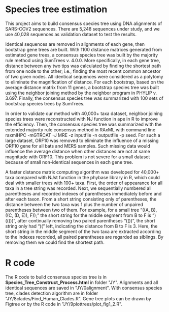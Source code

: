 # Species tree estimation

This project aims to build consensus species tree using DNA alignments of SARS-COV2 sequences. There are 5,248 sequences under study, and we use 40,028 sequences as validation dataset to test the results.

Identical sequences are removed in alignments of each gene, then bootstrap gene trees are built. With 1100 distance matrices generated from estimated gene trees, a consensus species tree was built by the majority rule method using SumTrees v. 4.0.0. More specifically, in each gene tree, distance between any two tips was calculated by finding the shortest path from one node to the other; i.e., finding the most recent common ancestor of two given nodes. All identical sequences were considered as a polytomy to eliminate the magnification of distance. For each bootstrap, based on the average distance matrix from 11 genes, a bootstrap species tree was built using the neighbor joining method by the neighbor program in PHYLIP v. 3.697. Finally, the consensus species tree was summarized with 100 sets of bootstrap species trees by SumTrees.

In order to validate our method with 40,000+ taxa dataset, neighbor joining species trees were reconstructed with NJ function in ape in R to improve the efficiency. Then, the consensus species tree was summarized with the extended majority rule consensus method in RAxML with command line raxmlHPC -mGTRCAT -J MRE -z inputfile -n outputfile -p seed. For such a large dataset, ORF10 was removed to eliminate the influence of a missing ORF10 gene for all bats and MERS samples. Such missing data would influence the average distance when other distances are not at same magnitude with ORF10. This problem is not severe for a small dataset because of small non-identical sequences in each gene tree.

A faster distance matrix computing algorithm was developed for 40,000+ taxa compared with NJst function in the phybase library in R, which could deal with smaller trees with 100+ taxa. First, the order of appearance for all taxa in a tree string was recorded. Next, we sequentially numbered all parentheses and recorded indexes of parentheses immediately before and after each taxon. From a short string consisting only of parentheses, the distance between the two taxa was 1 plus the number of unpaired parentheses between two of them. For example, for a small tree “((A, B), ((C, (D, E)), F));” the short string for the middle segment from B to F is “)((())”, after continually removing two paired parentheses “(())”, the short string only had “)(” left, indicating the distance from B to F is 3. Here, the short string in the middle segment of the two taxa are extracted according to the indexes recorded, all paired parentheses are regarded as siblings. By removing them we could find the shortest path.

# R code

The R code to build consensus species tree is in  **Species_Tree_Construct_Process.html** in folder "JY". Alignments and all identical sequences are saved in "JY/0alignment". With consensus species tree, clades detection algorithm are in folder "JY/8clades/Find_Human_Clades.R". Gene tree plots can be drawn by Figtree or by the R code in "JY/9plottrees/plot_fig1_2.R".
